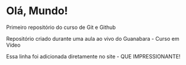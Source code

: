 # Olá, Mundo!
 Primeiro repositório do curso de Git e Github

Repositório criado durante uma aula ao vivo do Guanabara - Curso em Vídeo

Essa linha foi adicionada diretamente no site - QUE IMPRESSIONANTE!
